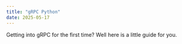 ```yaml
---
title: "gRPC Python"
date: 2025-05-17
---
```

Getting into gRPC for the first time? Well here is a little guide for you.
